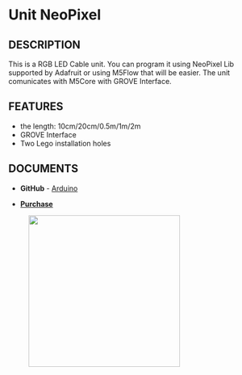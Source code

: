 # Unit NeoPixel

## DESCRIPTION

This is a RGB LED Cable unit. You can program it using NeoPixel Lib supported by Adafruit or using M5Flow that will be easier. The unit comunicates with M5Core with GROVE Interface.

## FEATURES

-  the length: 10cm/20cm/0.5m/1m/2m
-  GROVE Interface
-  Two Lego installation holes

## DOCUMENTS

-  **GitHub** - [Arduino](en/file_to_display_null)

-  **[Purchase](https://www.aliexpress.com/store/product/M5Stack-Official-NeoPixel-RGB-LEDs-Cable-SK6812-with-GROVE-Port-2m-1m-50cm-20cm-10cm/3226069_32950831315.html?spm=a2g1x.12024536.productList_5885013.pic_0)**

<figure>
    <img src="assets/img/product_pics/units/M5GO_Unit_neopixel.jpg" height="300" width="300">
</figure>
